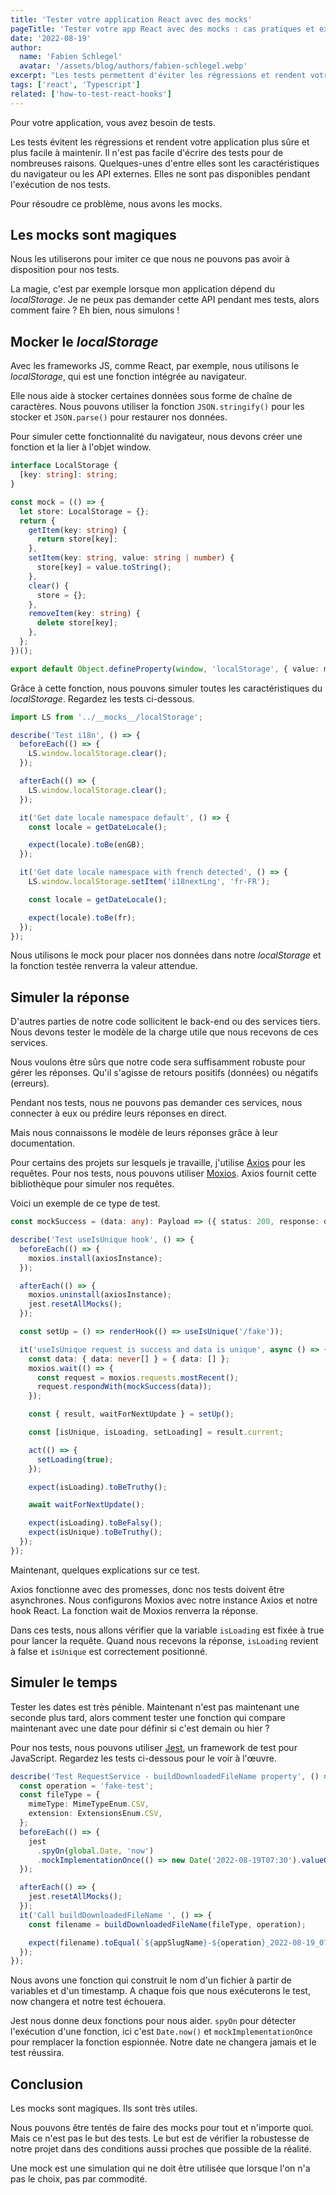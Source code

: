 ```yaml
---
title: 'Tester votre application React avec des mocks'
pageTitle: 'Tester votre app React avec des mocks : cas pratiques et exemples'
date: '2022-08-19'
author:
  name: 'Fabien Schlegel'
  avatar: '/assets/blog/authors/fabien-schlegel.webp'
excerpt: "Les tests permettent d'éviter les régressions et rendent votre application React plus sûre et plus facile à maintenir."
tags: ['react', 'Typescript']
related: ['how-to-test-react-hooks']
---
```


Pour votre application, vous avez besoin de tests.

Les tests évitent les régressions et rendent votre application plus sûre et plus facile à maintenir. Il n'est pas facile d'écrire des tests pour de nombreuses raisons. Quelques-unes d'entre elles sont les caractéristiques du navigateur ou les API externes. Elles ne sont pas disponibles pendant l'exécution de nos tests.

Pour résoudre ce problème, nous avons les mocks.

## Les mocks sont magiques

Nous les utiliserons pour imiter ce que nous ne pouvons pas avoir à disposition pour nos tests.

La magie, c'est par exemple lorsque mon application dépend du _localStorage_. Je ne peux pas demander cette API pendant mes tests, alors comment faire ? Eh bien, nous simulons !

## Mocker le _localStorage_

Avec les frameworks JS, comme React, par exemple, nous utilisons le _localStorage_, qui est une fonction intégrée au navigateur.

Elle nous aide à stocker certaines données sous forme de chaîne de caractères. Nous pouvons utiliser la fonction `JSON.stringify()` pour les stocker et `JSON.parse()` pour restaurer nos données.

Pour simuler cette fonctionnalité du navigateur, nous devons créer une fonction et la lier à l'objet window.

```typescript
interface LocalStorage {
  [key: string]: string;
}

const mock = (() => {
  let store: LocalStorage = {};
  return {
    getItem(key: string) {
      return store[key];
    },
    setItem(key: string, value: string | number) {
      store[key] = value.toString();
    },
    clear() {
      store = {};
    },
    removeItem(key: string) {
      delete store[key];
    },
  };
})();

export default Object.defineProperty(window, 'localStorage', { value: mock });
```

Grâce à cette fonction, nous pouvons simuler toutes les caractéristiques du _localStorage_. Regardez les tests ci-dessous.

```typescript
import LS from '../__mocks__/localStorage';

describe('Test i18n', () => {
  beforeEach(() => {
    LS.window.localStorage.clear();
  });

  afterEach(() => {
    LS.window.localStorage.clear();
  });

  it('Get date locale namespace default', () => {
    const locale = getDateLocale();

    expect(locale).toBe(enGB);
  });

  it('Get date locale namespace with french detected', () => {
    LS.window.localStorage.setItem('i18nextLng', 'fr-FR');

    const locale = getDateLocale();

    expect(locale).toBe(fr);
  });
});
```

Nous utilisons le mock pour placer nos données dans notre _localStorage_ et la fonction testée renverra la valeur attendue.

## Simuler la réponse

D'autres parties de notre code sollicitent le back-end ou des services tiers. Nous devons tester le modèle de la charge utile que nous recevons de ces services.

Nous voulons être sûrs que notre code sera suffisamment robuste pour gérer les réponses. Qu'il s'agisse de retours positifs (données) ou négatifs (erreurs).

Pendant nos tests, nous ne pouvons pas demander ces services, nous connecter à eux ou prédire leurs réponses en direct.

Mais nous connaissons le modèle de leurs réponses grâce à leur documentation.

Pour certains des projets sur lesquels je travaille, j'utilise [Axios](https://github.com/axios/axios) pour les requêtes. Pour nos tests, nous pouvons utiliser [Moxios](https://github.com/axios/moxios). Axios fournit cette bibliothèque pour simuler nos requêtes.

Voici un exemple de ce type de test.

```typescript
const mockSuccess = (data: any): Payload => ({ status: 200, response: data });

describe('Test useIsUnique hook', () => {
  beforeEach(() => {
    moxios.install(axiosInstance);
  });

  afterEach(() => {
    moxios.uninstall(axiosInstance);
    jest.resetAllMocks();
  });

  const setUp = () => renderHook(() => useIsUnique('/fake'));

  it('useIsUnique request is success and data is unique', async () => {
    const data: { data: never[] } = { data: [] };
    moxios.wait(() => {
      const request = moxios.requests.mostRecent();
      request.respondWith(mockSuccess(data));
    });

    const { result, waitForNextUpdate } = setUp();

    const [isUnique, isLoading, setLoading] = result.current;

    act(() => {
      setLoading(true);
    });

    expect(isLoading).toBeTruthy();

    await waitForNextUpdate();

    expect(isLoading).toBeFalsy();
    expect(isUnique).toBeTruthy();
  });
});
```

Maintenant, quelques explications sur ce test.

Axios fonctionne avec des promesses, donc nos tests doivent être asynchrones. Nous configurons Moxios avec notre instance Axios et notre hook React. La fonction wait de Moxios renverra la réponse.

Dans ces tests, nous allons vérifier que la variable `isLoading` est fixée à true pour lancer la requête. Quand nous recevons la réponse, `isLoading` revient à false et `isUnique` est correctement positionné.

## Simuler le temps

Tester les dates est très pénible. Maintenant n'est pas maintenant une seconde plus tard, alors comment tester une fonction qui compare maintenant avec une date pour définir si c'est demain ou hier ?

Pour nos tests, nous pouvons utiliser [Jest](https://jestjs.io/), un framework de test pour JavaScript. Regardez les tests ci-dessous pour le voir à l'œuvre.

```typescript
describe('Test RequestService - buildDownloadedFileName property', () => {
  const operation = 'fake-test';
  const fileType = {
    mimeType: MimeTypeEnum.CSV,
    extension: ExtensionsEnum.CSV,
  };
  beforeEach(() => {
    jest
      .spyOn(global.Date, 'now')
      .mockImplementationOnce(() => new Date('2022-08-19T07:30').valueOf());
  });

  afterEach(() => {
    jest.resetAllMocks();
  });
  it('Call buildDownloadedFileName ', () => {
    const filename = buildDownloadedFileName(fileType, operation);

    expect(filename).toEqual(`${appSlugName}-${operation}_2022-08-19_07-30.${fileType.extension}`);
  });
});
```

Nous avons une fonction qui construit le nom d'un fichier à partir de variables et d'un timestamp. A chaque fois que nous exécuterons le test, now changera et notre test échouera.

Jest nous donne deux fonctions pour nous aider. `spyOn` pour détecter l'exécution d'une fonction, ici c'est `Date.now()` et `mockImplementationOnce` pour remplacer la fonction espionnée. Notre date ne changera jamais et le test réussira.

## Conclusion

Les mocks sont magiques. Ils sont très utiles.

Nous pouvons être tentés de faire des mocks pour tout et n'importe quoi. Mais ce n'est pas le but des tests. Le but est de vérifier la robustesse de notre projet dans des conditions aussi proches que possible de la réalité.

Une mock est une simulation qui ne doit être utilisée que lorsque l'on n'a pas le choix, pas par commodité.
